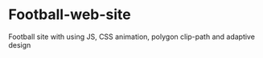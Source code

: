 # Football-web-site
Football site with using JS, CSS animation, polygon clip-path and adaptive design
